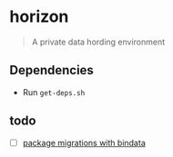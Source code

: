 # horizon

> A private data hording environment

## Dependencies

- Run `get-deps.sh`

## todo

- [ ] [package migrations with bindata](https://github.com/rubenv/sql-migrate#embedding-migrations-with-bindata)
